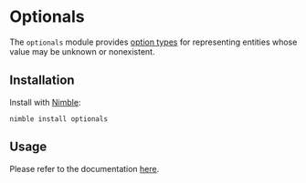 Optionals
=========
The `optionals` module provides [option types](http://en.wikipedia.org/wiki/Option_type) for representing entities whose value may be unknown or nonexistent.

Installation
------------
Install with [Nimble](https://github.com/nim-lang/nimble):

```
nimble install optionals
```

Usage
-----
Please refer to the documentation [here](http://www.vision.caltech.edu/~mmcgill/optionals.html).
